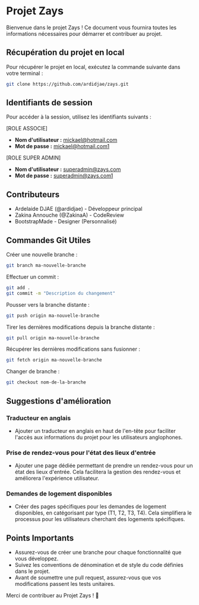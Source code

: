 # Projet Zays

Bienvenue dans le projet Zays ! Ce document vous fournira toutes les informations nécessaires pour démarrer et contribuer au projet.

## Récupération du projet en local

Pour récupérer le projet en local, exécutez la commande suivante dans votre terminal :

```bash
git clone https://github.com/ardidjae/zays.git
```

## Identifiants de session

Pour accéder à la session, utilisez les identifiants suivants :

[ROLE ASSOCIE]
- **Nom d'utilisateur :** mickael@hotmail.com
- **Mot de passe :** mickael@hotmail.com1
  
[ROLE SUPER ADMIN]
- **Nom d'utilisateur :** superadmin@zays.com
- **Mot de passe :** superadmin@zays.com1

## Contributeurs

- Ardelaide DJAE (@ardidjae) - Développeur principal
- Zakina Annouche (@ZakinaA) - CodeReview
- BootstrapMade - Designer (Personnalisé)

## Commandes Git Utiles

Créer une nouvelle branche : 

```bash
git branch ma-nouvelle-branche
```

Effectuer un commit : 

```bash
git add .
git commit -m "Description du changement"
```

Pousser vers la branche distante :

```bash
git push origin ma-nouvelle-branche
```

Tirer les dernières modifications depuis la branche distante :

```bash
git pull origin ma-nouvelle-branche
```

Récupérer les dernières modifications sans fusionner : 

```bash
git fetch origin ma-nouvelle-branche
```

Changer de branche : 

```bash
git checkout nom-de-la-branche
```

## Suggestions d'amélioration

### Traducteur en anglais
- Ajouter un traducteur en anglais en haut de l'en-tête pour faciliter l'accès aux informations du projet pour les utilisateurs anglophones.

### Prise de rendez-vous pour l'état des lieux d'entrée
- Ajouter une page dédiée permettant de prendre un rendez-vous pour un état des lieux d'entrée. Cela facilitera la gestion des rendez-vous et améliorera l'expérience utilisateur.

### Demandes de logement disponibles
- Créer des pages spécifiques pour les demandes de logement disponibles, en catégorisant par type (T1, T2, T3, T4). Cela simplifiera le processus pour les utilisateurs cherchant des logements spécifiques.

## Points Importants

- Assurez-vous de créer une branche pour chaque fonctionnalité que vous développez.
- Suivez les conventions de dénomination et de style du code définies dans le projet.
- Avant de soumettre une pull request, assurez-vous que vos modifications passent les tests unitaires.
  
Merci de contribuer au Projet Zays ! 🚀
